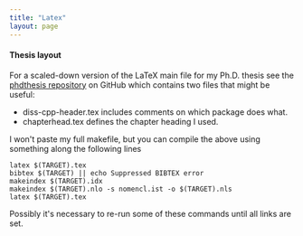 ```yaml
---
title: "Latex"
layout: page
---
```


#### Thesis layout

For a scaled-down version of the LaTeX main file for my Ph.D. thesis see the [phdthesis repository](https://github.com/christianepeters/phdthesis) on GitHub which contains two files that might be useful:

- diss-cpp-header.tex includes comments on which package does what.
- chapterhead.tex defines the chapter heading I used.

I won't paste my full makefile, but you can compile the above using something along the following lines

```
latex $(TARGET).tex
bibtex $(TARGET) || echo Suppressed BIBTEX error
makeindex $(TARGET).idx
makeindex $(TARGET).nlo -s nomencl.ist -o $(TARGET).nls
latex $(TARGET).tex
```

Possibly it's necessary to re-run some of these commands until all links are set.


